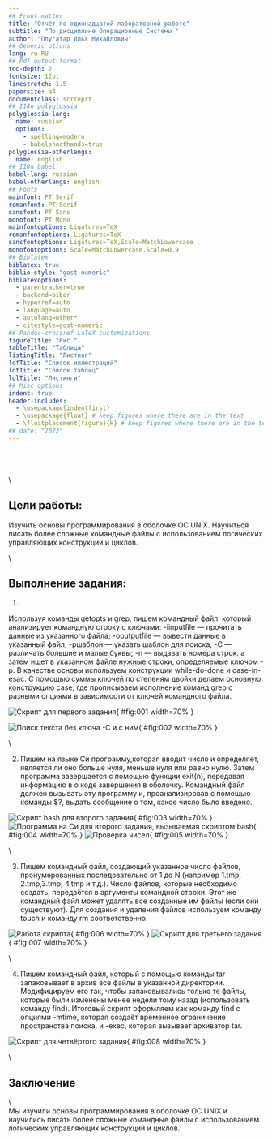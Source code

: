 ```yaml
---
## Front matter
title: "Отчёт по одиннадцатой лабораторной работе"
subtitle: "По дисциплине Операционные Системы "
author: "Плугатар Илья Михайлович"
## Generic otions
lang: ru-RU
## Pdf output format
toc-depth: 2
fontsize: 12pt
linestretch: 1.5
papersize: a4
documentclass: scrreprt
## I18n polyglossia
polyglossia-lang:
  name: russian
  options:
	- spelling=modern
	- babelshorthands=true
polyglossia-otherlangs:
  name: english
## I18n babel
babel-lang: russian
babel-otherlangs: english
## Fonts
mainfont: PT Serif
romanfont: PT Serif
sansfont: PT Sans
monofont: PT Mono
mainfontoptions: Ligatures=TeX
romanfontoptions: Ligatures=TeX
sansfontoptions: Ligatures=TeX,Scale=MatchLowercase
monofontoptions: Scale=MatchLowercase,Scale=0.9
## Biblatex
biblatex: true
biblio-style: "gost-numeric"
biblatexoptions:
  - parentracker=true
  - backend=biber
  - hyperref=auto
  - language=auto
  - autolang=other*
  - citestyle=gost-numeric
## Pandoc-crossref LaTeX customizations
figureTitle: "Рис."
tableTitle: "Таблица"
listingTitle: "Листинг"
lofTitle: "Список иллюстраций"
lotTitle: "Список таблиц"
lolTitle: "Листинги"
## Misc options
indent: true
header-includes:
  - \usepackage{indentfirst}
  - \usepackage{float} # keep figures where there are in the text
  - \floatplacement{figure}{H} # keep figures where there are in the text
## date: "2022"
---
```

\
\
\
\

## Цели работы:

Изучить основы программирования в оболочке ОС UNIX. Научиться писать более сложные командные файлы с использованием логических управляющих конструкций и циклов.

\

## Выполнение задания:

1. 

Используя команды getopts и grep, пишем командный файл, который анализирует командную строку с ключами:
-iinputfile — прочитать данные из указанного файла;
-ooutputfile — вывести данные в указанный файл;
-pшаблон — указать шаблон для поиска;
-C —различать большие и малые буквы;
-n — выдавать номера строк.
а затем ищет в указанном файле нужные строки, определяемые ключом -p. В качестве основы используем конструкции while-do-done и case-in-esac. C помощью суммы ключей по степеням двойки делаем основную конструкцию case, где прописываем исполнение команд grep с разными опциями в зависимости от ключей командного файла.

![ Скрипт для первого задания ](./image/00.png){ #fig:001 width=70% }

![ Поиск текста без ключа -С и с ним](./image/01.png){ #fig:002 width=70% }


\

2. Пишем на языке Си программу,которая вводит число и определяет, является ли оно больше нуля, меньше нуля или равно нулю. Затем программа завершается с помощью функции exit(n), передавая информацию в о коде завершения в оболочку. Командный файл должен вызывать эту программу и, проанализировав с помощью команды $?, выдать сообщение о том, какое число было введено.

![ Скрипт bash для второго задания ](./image/02.png){ #fig:003 width=70% }
![ Программа на Си для второго задания, вызываемая скриптом bash ](./image/03.png){ #fig:004 width=70% }
![ Проверка чисел ](./image/04.png){ #fig:005 width=70% }

\

3. Пишем командный файл, создающий указанное число файлов, пронумерованных последовательно от 1 до N (например 1.tmp, 2.tmp,3.tmp, 4.tmp и т.д.). Число файлов, которые необходимо создать, передаётся в аргументы командной строки. Этот же командный файл может удалять все созданные им файлы (если они существуют). Для создания и удаления файлов используем команду touch и команду rm соответственно.

![ Работа скрипта ](./image/05.png){ #fig:006 width=70% }
![ Скрипт для третьего задания ](./image/06.png){ #fig:007 width=70% }

\

4. Пишем командный файл, который с помощью команды tar запаковывает в архив все файлы в указанной директории. Модифицируем его так, чтобы запаковывались только те файлы, которые были изменены менее недели тому назад (использовать команду find).
Итоговый скрипт оформляем как команду find с опциями -mtime, которая создаёт временное ограничение пространства поиска, и -exec, которая вызывает архиватор tar.

![ Скрипт для четвёртого задания ](./image/07.png){ #fig:008 width=70% }

\

## Заключение  
\  
Мы изучили основы программирования в оболочке ОС UNIX и научились писать более сложные командные файлы с использованием логических управляющих конструкций и циклов.
